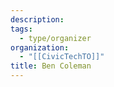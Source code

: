 ```yaml
---
description: 
tags:
  - type/organizer
organization:
  - "[[CivicTechTO]]"
title: Ben Coleman
---
```

